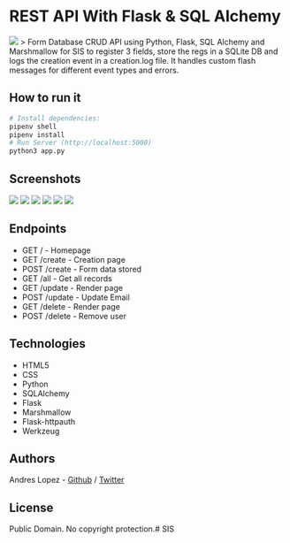 # REST API With Flask & SQL Alchemy

<img src="https://www.ncrts.com/public/images/webapp-banner.jpg">
> Form Database CRUD API using Python, Flask, SQL Alchemy and Marshmallow for SIS to register 3 fields, store the regs in a SQLite DB and logs the creation event in a creation.log file. It handles custom flash messages for different event types and errors.

## How to run it

``` bash
# Install dependencies:
pipenv shell
pipenv install
# Run Server (http://localhost:5000)
python3 app.py
```

## Screenshots
<img src="https://i.imgur.com/64RqYz5.png">
<img src="https://i.imgur.com/Ir2tgHR.png">
<img src="https://i.imgur.com/rKhSUg8.png">
<img src="https://i.imgur.com/Jfy1D1Z.png">
<img src="https://i.imgur.com/MHCzjjC.png">
<img src="https://i.imgur.com/QgGIL3s.png">

## Endpoints

* GET     /         - Homepage
* GET     /create   - Creation page
* POST    /create   - Form data stored
* GET     /all      - Get all records
* GET     /update   - Render page
* POST    /update   - Update Email
* GET     /delete   - Render page
* POST    /delete   - Remove user


## Technologies

* HTML5
* CSS
* Python
* SQLAlchemy
* Flask
* Marshmallow
* Flask-httpauth
* Werkzeug

## Authors
Andres Lopez - [Github](https://github.com/andylopezr) / [Twitter](https://twitter.com/_andy_lopez_)

## License
Public Domain. No copyright protection.# SIS
